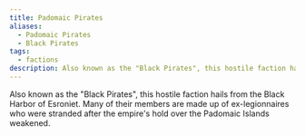 ```yaml
---
title: Padomaic Pirates
aliases:
  - Padomaic Pirates
  - Black Pirates
tags:
  - factions
description: Also known as the "Black Pirates", this hostile faction hails from the Black Harbor of Esroniet.
---
```

Also known as the "Black Pirates", this hostile faction hails from the Black Harbor of Esroniet. Many of their members are made up of ex-legionnaires who were stranded after the empire's hold over the Padomaic Islands weakened.